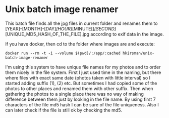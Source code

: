 # Unix batch image renamer

This batch file finds all the jpg files in current folder and renames them to
[YEAR]-[MONTH]-[DAY]_[HOUR]_[MINUTE[]_[SECOND]_[UNIQUE_MD5_HASH_OF_THE_FILE].jpg
according to exif data in the image.

If you have docker, then cd to the folder where images are and execute:

    docker run --rm -t -i --volume $(pwd)/:/app/:cached hkirsman/unix-batch-image-renamer

I'm using this system to have unique file names for my photos and to order them
nicely in the file system. First I just used time in the naming, but there where
files with exact same date (photos taken with little interval) so I started
adding suffix (1), (2) etc. But sometimes I had copied some of the
photos to other places and renamed them with other suffix. Then when gathering
the photos to a single place there was no way of making difference between them
just by looking in the file name. By using first 7 characters of the file md5
hash I can be sure of the file uniqueness. Also I can later check if the file
is still ok by checking the md5.
